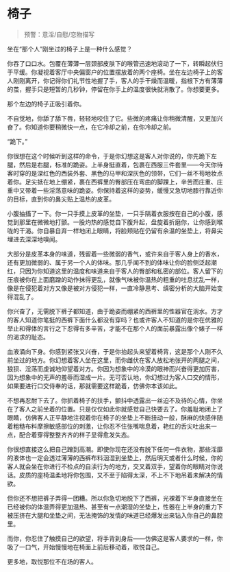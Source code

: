 # 椅子

> 预警：意淫/自慰/恋物描写

坐在“那个人”刚坐过的椅子上是一种什么感觉？

你吞了口口水。包覆在薄薄一层颈部皮肤下的喉管迅速地滚动了一下，转瞬起伏归于平缓。你凝视着客厅中央偏窗户的位置摆放着的两个座椅。坐在左边椅子上的客人刚刚离开，你记得你们礼节性地握了手，客人的手干燥而温暖，指根下方有薄薄的茧，握手只是短暂的几秒钟，停留在你手上的温度很快就消散了。你想要更多。

那个左边的椅子正吸引着你。

不自觉地，你舔了舔下唇，轻轻地咬住了它。些微的疼痛让你稍微清醒，又更加兴奋了。你知道你要稍微快一点，在它冷却之前，在你冷却之前。

“跪下。”

你很想在这个时候听到这样的命令，于是你幻想这是客人对你说的，你先跪下左腿，然后是右腿，标准的跪姿。上半身挺直着，包裹在西服三件套里——今天你待客时穿的是深红色的西装外套、黑色的马甲和深灰色的领带，它们一丝不苟地妆点着你。足尖抵在地上绷紧，裹在西裤里的臀部压在弯曲的脚踝上，辛苦而庄重、庄重中又带着一些淫荡意味的跪姿。你保持着这样的姿势，缓慢又急切地膝行靠近你的目标，直到你的鼻尖贴上温热的皮革。

小腹抽搐了一下。你一只手摸上皮革的坐垫，一只手隔着衣服按在自己的小腹，感觉到那里在微微地打颤。一股灼热的感觉自下腹升起，盘旋着折磨你，让你感到喉咙的干渴。你自暴自弃一样地闭上眼睛，将脸颊贴在仍留有余温的坐垫上，将鼻尖埋进去深深地嗅闻。

大部分是皮革本身的味道，残留着一些微弱的香气，或许来自于客人身上的香水，还有更加微弱的、属于另一个人的体味。那几乎闻不到的体味让你的脸侧泛起潮红，只因为你知道这里的温度和味道来自于客人的臀部和私密的部位。客人留下的压痕被你在上面磨蹭的动作抹得更乱，就像气味被你温热的粗重的吐息扰乱一样，像是在侵犯着对方又像是被对方侵犯一样，一直冷静思考、缜密分析的大脑开始变得混乱了。

你兴奋了，无需脱下裤子都知道，由于跪姿而绷紧的西裤里的性器官在淌水。方才的客人知道你笔挺的西裤下面什么都没有穿吗？也或许客人不知道的是你在优雅的举止和得体的言行之下忍得有多辛苦，才能不在那个人的面前暴露出像个婊子一样的渴求的耻态。

血液涌向下身。你感到紧张又兴奋，于是你抬起头来望着椅背，这是那个人刚不久前坐过的地方。你幻想着客人坐在这里，而你雌伏在客人放松地张开的两腿之间，狼狈、淫荡而虔诚地仰望着对方。你因为想象中的冷漠的眼神而兴奋得更加厉害，因为想象中的无声的羞辱而湿成一片。无可否认地，你幻想过为客人口交的情形，如果要进行口交侍奉的话，那就需要这样跪着，仿佛你本该如此。

不想再忍耐下去了。你抓着椅子的扶手，颤抖中透露出一丝迫不及待的心情，你坐在了客人之前坐着的位置。只是仅仅如此你就感觉自己快要去了。你羞耻地闭上了眼睛，仿佛客人正平静地注视着你在椅子的坐垫上不断扭动一般，酥麻的快感伴随着粗糙布料摩擦敏感部位的刺激，让你忍不住张嘴喘息着，艳红的舌尖吐出来一点，配合着穿得整整齐齐的样子显得愈发失态。

你很想直接这么把自己蹭到高潮。即使你现在还没有脱下任何一件衣物，那些淫靡的液体也一定会透过薄薄的西裤布料洇湿到坐垫上，然后明天或者什么时候，你的客人就会坐在你进行不检点的自渎行为的地方，交叉着双手，望着你的眼睛对你说话。皮质的座椅温柔地将你包围，又不至于陷得太深，不上不下地吊着未解决的情欲。

但你还不想把裤子弄得一团糟。所以你急切地脱下了西裤，光裸着下半身直接坐在已经被你的体温弄得更加温热、甚至有一点潮湿的坐垫上，性器在上半身的重力下被压挤在大腿和坐垫之间，无法掩饰的发情的味道已经爆发出来钻入你自己的鼻腔里。

而你，你忍住了触摸自己的欲望，将手背到身后——仿佛这是客人要求的一样，你吸了一口气，开始慢慢地在椅面上前后移动着，取悦自己。

更多地，取悦那位不在场的客人。
